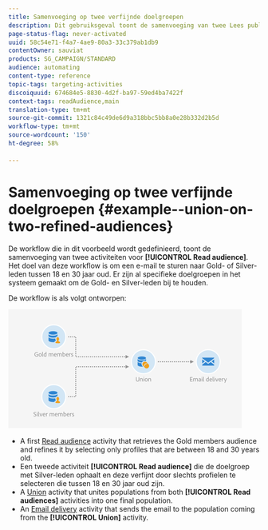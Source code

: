 ```yaml
---
title: Samenvoeging op twee verfijnde doelgroepen
description: Dit gebruiksgeval toont de samenvoeging van twee Lees publieksactiviteiten.
page-status-flag: never-activated
uuid: 58c54e71-f4a7-4ae9-80a3-33c379ab1db9
contentOwner: sauviat
products: SG_CAMPAIGN/STANDARD
audience: automating
content-type: reference
topic-tags: targeting-activities
discoiquuid: 674684e5-8830-4d2f-ba97-59ed4ba7422f
context-tags: readAudience,main
translation-type: tm+mt
source-git-commit: 1321c84c49de6d9a318bbc5bb8a0e28b332d2b5d
workflow-type: tm+mt
source-wordcount: '150'
ht-degree: 58%

---
```



# Samenvoeging op twee verfijnde doelgroepen {#example--union-on-two-refined-audiences}

De workflow die in dit voorbeeld wordt gedefinieerd, toont de samenvoeging van twee activiteiten voor **[!UICONTROL Read audience]**. Het doel van deze workflow is om een e-mail te sturen naar Gold- of Silver-leden tussen 18 en 30 jaar oud. Er zijn al specifieke doelgroepen in het systeem gemaakt om de Gold- en Silver-leden bij te houden.

De workflow is als volgt ontworpen:

![](assets/readaudience_activity_example1.png)

* A first [Read audience](../../automating/using/read-audience.md) activity that retrieves the Gold members audience and refines it by selecting only profiles that are between 18 and 30 years old.
* Een tweede activiteit **[!UICONTROL Read audience]** die de doelgroep met Silver-leden ophaalt en deze verfijnt door slechts profielen te selecteren die tussen 18 en 30 jaar oud zijn.
* A [Union](../../automating/using/union.md) activity that unites populations from both **[!UICONTROL Read audiences]** activities into one final population.
* An [Email delivery](../../automating/using/email-delivery.md) activity that sends the email to the population coming from the **[!UICONTROL Union]** activity.
